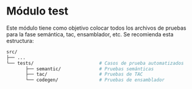 # Módulo test

Este módulo tiene como objetivo colocar todos los archivos de pruebas para la fase semántica, tac, ensamblador, etc. Se recomienda esta estructura:

```bash
src/
├── ...
└── tests/                        # Casos de prueba automatizados
       ├── semantic/              # Pruebas semánticas
       ├── tac/                   # Pruebas de TAC
       └── codegen/               # Pruebas de ensamblador
```
